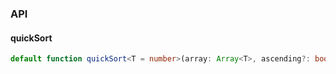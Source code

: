 

### API

#### quickSort

```ts
default function quickSort<T = number>(array: Array<T>, ascending?: boolean): Array<T>;
```

